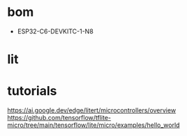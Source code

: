# bom

- ESP32-C6-DEVKITC-1-N8


# lit

# tutorials

https://ai.google.dev/edge/litert/microcontrollers/overview
https://github.com/tensorflow/tflite-micro/tree/main/tensorflow/lite/micro/examples/hello_world
